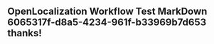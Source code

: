 <properties
ms.topic="hero-topic1"
ms.test1="hero-topic"
ms.test2="test"/>

## OpenLocalization Workflow Test MarkDown 6065317f-d8a5-4234-961f-b33969b7d653 thanks!

